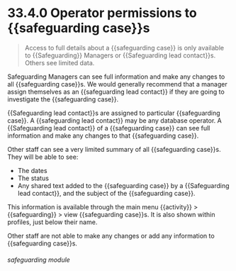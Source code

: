 # 33.4.0 Operator permissions to {{safeguarding case}}s

> Access to full details about a {{safeguarding case}} is only available to {{Safeguarding}} Managers or {{Safeguarding lead contact}}s. Others see
> limited data.

Safeguarding Managers can see full information and make any changes to all {{safeguarding case}}s. We would generally recommend that a
manager assign themselves as an {{safeguarding lead contact}} if they are going to investigate the {{safeguarding case}}.

{{Safeguarding lead contact}}s are assigned to particular {{safeguarding case}}. A {{safeguarding lead contact}} may be any database operator. A {{Safeguarding lead contact}} of a
{{safeguarding case}} can see full information and make any changes to that {{safeguarding case}}.

Other staff can see a very limited summary of all {{safeguarding case}}s. They will be able to see:

 - The dates 
 - The status
 - Any shared text added to the {{safeguarding case}} by a {{Safeguarding lead contact}}, and the subject of the {{safeguarding case}}. 


This information is available through the main menu {{activity}} > {{safeguarding}} > view {{safeguarding case}}s. It is also shown within
profiles, just below their name.

Other staff are not able to make any changes or add any information to {{safeguarding case}}s.



###### safeguarding module



 